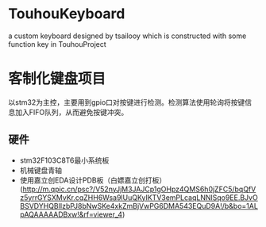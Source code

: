 # TouhouKeyboard
a custom keyboard designed by tsailooy which is constructed with some function key in TouhouProject

# 客制化键盘项目
以stm32为主控，主要用到gpio口对按键进行检测。检测算法使用轮询将按键信息加入FIFO队列，从而避免按键冲突。

## 硬件
- stm32F103C8T6最小系统板
- 机械键盘青轴
- 使用嘉立创EDA设计PDB板（白嫖嘉立创打板）  
  (http://m.qpic.cn/psc?/V52nyJjM3JAJCp1gOHpz4QMS6h0jZFC5/bqQfVz5yrrGYSXMvKr.cqZHH6Wsa9lUuQKyIKTV3emPLcaqLNNlSqo9EE.BJvOBSVDYHQBlIzbPJ8bNwSKe4xkZmBjVwPG6DMA543EQuD9A!/b&bo=1ALpAQAAAAADBxw!&rf=viewer_4)